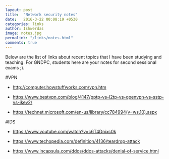 ```yaml
---
layout: post
title:  "Network security notes"
date:   2016-3-22 00:08:19 +0530
categories: links
author: Ishwerdas
image: notes.jpg
permalink: "/links/notes.html"
comments: true
---
```


Below are the list of links about recent topics that I have been studying and teaching. For GNDPC, students here are your notes for second sessional exams ;).

#VPN

* http://computer.howstuffworks.com/vpn.htm

* https://www.bestvpn.com/blog/4147/pptp-vs-l2tp-vs-openvpn-vs-sstp-vs-ikev2/

* https://technet.microsoft.com/en-us/library/cc784994(v=ws.10).aspx

#IDS

* https://www.youtube.com/watch?v=c6T4Dnixc0k

* https://www.techopedia.com/definition/4136/teardrop-attack

* https://www.incapsula.com/ddos/ddos-attacks/denial-of-service.html

